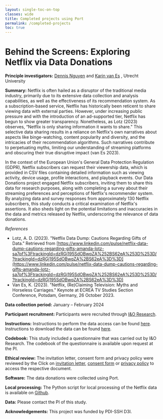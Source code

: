 ```yaml
---
layout: single-toc-on-top
classes: wide
title: Completed projects using Port
permalink: /completed-projects
toc: true
---
```


# Behind the Screens: Exploring Netflix via Data Donations

**Principle investigators:** [Dennis Nguyen](https://www.uu.nl/medewerkers/DNguyen1) and [Karin van Es](https://www.uu.nl/medewerkers/KFvanEs) , Utrecht University

**Summary:** Netflix is often hailed as a disruptor of the traditional media industry, primarily due to its extensive data collection and analysis capabilities, as well as the effectiveness of its recommendation system. As a subscription-based service, Netflix has historically been reticent to share viewing data with external parties. However, under increasing public pressure and with the introduction of an ad-supported tier, Netflix has begun to show greater transparency. Nonetheless, as Lotz (2023) observes, “Netflix is only sharing information it wants to share.” This selective data sharing results in a reliance on Netflix's own narratives about aspects like binge-watching, content popularity and diversity, and the intricacies of their recommendation algorithms. Such narratives contribute to perpetuating myths, limiting our understanding of streaming platforms and obscuring their true disruptive impact (van Es 2023).

In the context of the European Union's General Data Protection Regulation (GDPR), Netflix subscribers can request their viewership data, which is provided in CSV files containing detailed information such as viewing activity, device usage, profile interactions, and playback events. Our Data Donations project engaged Netflix subscribers, inviting them to share this data for research purposes, along with completing a survey about their streaming preferences and perceptions of Netflix's recommender system. By analyzing data and survey responses from approximately 130 Netflix subscribers, this study conducts a critical examination of Netflix's assertions. It also sheds light on the potential limitations and inaccuracies in the data and metrics released by Netflix, underscoring the relevance of data donations.

*References*

-	Lotz, A. D. (2023). "Netflix Data Dump: Cautions Regarding Gifts of Data." Retrieved from [https://www.linkedin.com/pulse/netflix-data-dump-cautions-regarding-gifts-amanda-lotz-sa7pf%3FtrackingId=dzRGj195SdOBwqZA%252BS62eA%253D%253D/?trackingId=dzRGj195SdOBwqZA%2BS62eA%3D%3D](https://www.linkedin.com/pulse/netflix-data-dump-cautions-regarding-gifts-amanda-lotz-sa7pf%3FtrackingId=dzRGj195SdOBwqZA%252BS62eA%253D%253D/?trackingId=dzRGj195SdOBwqZA%2BS62eA%3D%3D)
- Van Es, K. (2023). "Netflix, (Re)Claiming Television: Myths and Horseless Carriages." Keynote at ECREA TV Studies Section Conference, Potsdam, Germany, 26 October 2023.

**Data collection period:** January – February 2024

**Participant recruitment:** Participants were recruited through [I&O Research](https://www.ioresearch.nl/). 

**Instructions:** Instructions to perform the data access can be found [here](/assets/documents/Netflix_instructions_request.pdf). Instructions to download the data can be found [here](/assets/documents/Netflix_instructions_download.pdf).

**Codebook:** This study included a questionnaire that was carried out by I&O Research. The codebook of the questionnaire is available upon request at the PI. 

**Ethical review:** The invitation letter, consent form and privacy policy were reviewed by the 
Click on [invitation letter](/assets/documents/Ethics_1_Invitation_email.pdf), [consent form](/assets/documents/Ethics_2_Consent.pdf) or [privacy policy](/assets/documents/Ethics_3_Privacy_policy.pdf) to access the respective document.

**Software:** The data donations were collected using Port.

**Local processing:** The Python script for local processing of the Netflix data is available on [Github](https://github.com/d3i-infra/port-pilot-netflix).

**Data:** Please contact the PI of this study.

**Acknowledgements:** This project was funded by PDI-SSH D3I. 